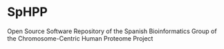 # SpHPP
Open Source Software Repository of the Spanish Bioinformatics Group of the Chromosome-Centric Human Proteome Project

